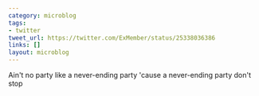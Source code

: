```yaml
---
category: microblog
tags:
- twitter
tweet_url: https://twitter.com/ExMember/status/25338036386
links: []
layout: microblog
---
```

Ain't no party like a never-ending party 'cause a never-ending party don't stop
